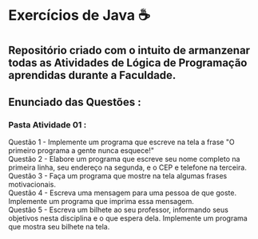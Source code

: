 # Exercícios de Java ☕
## Repositório criado com o intuito de armanzenar todas as Atividades de Lógica de Programação aprendidas durante a Faculdade.</h1>

## Enunciado das Questões : 
<h3>Pasta Atividade 01 : </h3>

Questão 1 - Implemente um programa que escreve na tela a frase "O primeiro programa a gente nunca esquece!" <br>
Questão 2 - Elabore um programa que escreve seu nome completo na primeira linha, seu endereço na segunda, e o CEP e telefone na terceira. <br>
Questão 3 - Faça um programa que mostre na tela algumas frases motivacionais. <br>
Questão 4 - Escreva uma mensagem para uma pessoa de que goste. Implemente um programa que imprima essa mensagem. <br>
Questão 5 - Escreva um bilhete ao seu professor, informando seus objetivos nesta disciplina e o que espera dela. Implemente um programa que mostra seu bilhete na tela. <br>
